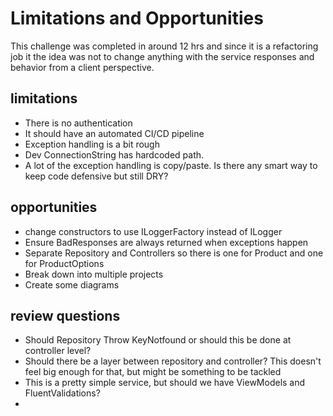 # Limitations and Opportunities
This challenge was completed in around 12 hrs and since it is a refactoring job it the idea was not to change anything with the service responses and behavior from a client perspective.

## limitations
- There is no authentication
- It should have an automated CI/CD pipeline
- Exception handling is a bit rough
- Dev ConnectionString has hardcoded path. 
- A lot of the exception handling is copy/paste. Is there any smart way to keep code defensive but still DRY?
## opportunities
- change constructors to use ILoggerFactory instead of ILogger
- Ensure BadResponses are always returned when exceptions happen
- Separate Repository and Controllers so there is one for Product and one for ProductOptions
- Break down into multiple projects
- Create some diagrams 
## review questions
- Should Repository Throw KeyNotfound or should this be done at controller level? 
- Should there be a layer between repository and controller? This doesn't feel big enough for that, but might be something to be tackled 
- This is a pretty simple service, but should we have ViewModels and FluentValidations?
- 
